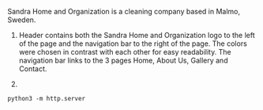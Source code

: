 Sandra Home and Organization is a cleaning company based in Malmo, Sweden. 



1. Header
contains both the Sandra Home and Organization logo to the left of the page and the navigation bar to the right of the page.
The colors were chosen in contrast with each other for easy readability.
The navigation bar links to the 3 pages Home, About Us, Gallery and Contact.

2. 




`python3 -m http.server`

